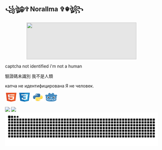 ## ꧁ঔৣ☬✞ Norallma ✞☬ঔৣ꧂

<img style="display: block;-webkit-user-select: none;margin: auto;cursor: zoom-in;background-color: hsl(0, 0%, 90%);transition: background-color 300ms;" src="https://i.pinimg.com/736x/54/a7/59/54a759f4ef740565d2c557ac7de43a42.jpg" width="362" height="121">

captcha not identified i'm not a human


驗證碼未識別 我不是人類

капча не идентифицирована Я не человек.

<div>
<img align="center" alt="HTML" height="30" width="40" src="https://raw.githubusercontent.com/devicons/devicon/master/icons/html5/html5-original.svg">
<img align="center" alt="CSS" height="30" width="40" src="https://raw.githubusercontent.com/devicons/devicon/master/icons/css3/css3-original.svg">
<img align="center" alt="Python" height="30" width="40" src="https://raw.githubusercontent.com/devicons/devicon/master/icons/python/python-original.svg">
<img align="center" alt="godot" height="30" width="40" src="https://raw.githubusercontent.com/devicons/devicon/master/icons/godot/godot-original.svg">

</div>

<br>
  <img src="https://github-readme-stats.vercel.app/api?username=Norallma&show_icons=true&theme=shadow_red"> 
  <img src="https://github-readme-stats.vercel.app/api/top-langs/?username=Norallma&layout=compact&theme=shadow_red">

<picture>
  <source media="(prefers-color-scheme: dark)" srcset="https://raw.githubusercontent.com/Norallma/Norallma/output/github-contribution-grid-snake-dark.svg">
  <source media="(prefers-color-scheme: light)" srcset="https://raw.githubusercontent.com/Norallma/Norallma/output/github-contribution-grid-snake.svg">
  <img alt="github contribution grid snake animation" src="https://raw.githubusercontent.com/Norallma/Norallma/output/github-contribution-grid-snake.svg">
</picture>
